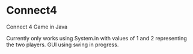 # Connect4
Connect 4 Game in Java

Currently only works using System.in with values of 1 and 2 representing the two players.
GUI using swing in progress.

